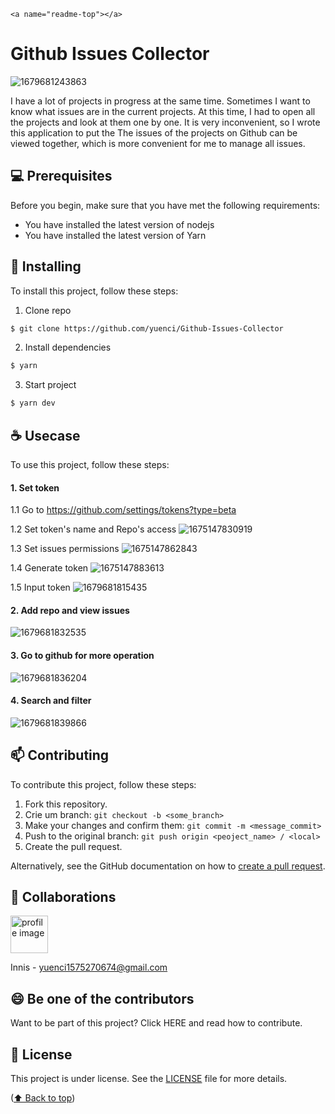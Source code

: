 `<a name="readme-top"></a>`

# Github Issues Collector

![1679681243863](image/README/1679681243863.png)

I have a lot of projects in progress at the same time. Sometimes I want to know what issues are in the current projects. At this time, I had to open all the projects and look at them one by one. It is very inconvenient, so I wrote this application to put the The issues of the projects on Github can be viewed together, which is more convenient for me to manage all issues.

## 💻 Prerequisites

Before you begin, make sure that you have met the following requirements:

* You have installed the latest version of nodejs
* You have installed the latest version of Yarn

## 🚀 Installing

To install this project, follow these steps:

1. Clone repo

```bash
$ git clone https://github.com/yuenci/Github-Issues-Collector
```

2. Install dependencies

```bash
$ yarn
```

3. Start project

```bash
$ yarn dev
```

## ☕ Usecase

To use this project, follow these steps:

#### 1. Set token

   1.1 Go to https://github.com/settings/tokens?type=beta

   1.2 Set token's name and Repo's access
   ![1675147830919](image/README/1675147830919.png)

   1.3 Set issues permissions
   ![1675147862843](image/README/1675147862843.png)

   1.4 Generate token
   ![1675147883613](image/README/1675147883613.png)

   1.5 Input token
   ![1679681815435](image/README/1679681815435.gif)

#### 2. Add repo and view issues

![1679681832535](image/README/1679681832535.gif)

#### 3. Go to github for more operation

![1679681836204](image/README/1679681836204.gif)

#### 4. Search and filter

![1679681839866](image/README/1679681839866.gif)

## 📫 Contributing

To contribute this project, follow these steps:

1. Fork this repository.
2. Crie um branch: `git checkout -b <some_branch>`
3. Make your changes and confirm them: `git commit -m <message_commit>`
4. Push to the original branch: `git push origin <peoject_name> / <local>`
5. Create the pull request.

Alternatively, see the GitHub documentation on how to [create a pull request](https://help.github.com/en/github/collaborating-with-issues-and-pull-requests/creating-a-pull-request).

## 🤝 Collaborations

<a href="https://github.com/yuenci" target="_blank" >
  <img src="https://github.com/yuenci/Laptop-Repair-Services-Management-System/blob/master/image/avatar-innis.png" alt="profile image" width="60px">
</a>

Innis - yuenci1575270674@gmail.com

## 😄 Be one of the contributors

Want to be part of this project? Click HERE and read how to contribute.

## 📝 License

This project is under license. See the [LICENSE](./LICENSE) file for more details.

<p >(<a href="#readme-top">⬆ Back to top</a>)</p>
